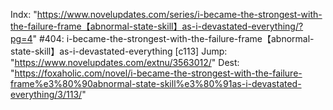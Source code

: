 Indx: "https://www.novelupdates.com/series/i-became-the-strongest-with-the-failure-frame【abnormal-state-skill】as-i-devastated-everything/?pg=4"
#404: i-became-the-strongest-with-the-failure-frame【abnormal-state-skill】as-i-devastated-everything [c113]
Jump: "https://www.novelupdates.com/extnu/3563012/"
Dest: "https://foxaholic.com/novel/i-became-the-strongest-with-the-failure-frame%e3%80%90abnormal-state-skill%e3%80%91as-i-devastated-everything/3/113/"